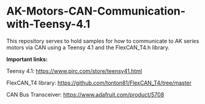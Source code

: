 # AK-Motors-CAN-Communication-with-Teensy-4.1
This repository serves to hold samples for how to communicate to AK series motors via CAN using a Teensy 4.1 and the FlexCAN_T4.h library.

**Important links:**

Teensy 4.1: https://www.pjrc.com/store/teensy41.html

FlexCAN_T4 library: https://github.com/tonton81/FlexCAN_T4/tree/master

CAN Bus Transceiver: https://www.adafruit.com/product/5708
